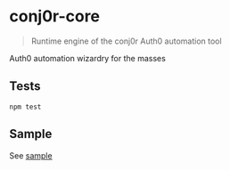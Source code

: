 # conj0r-core

> Runtime engine of the conj0r Auth0 automation tool

Auth0 automation wizardry for the masses

## Tests

`npm test`

## Sample

See [sample](sample)